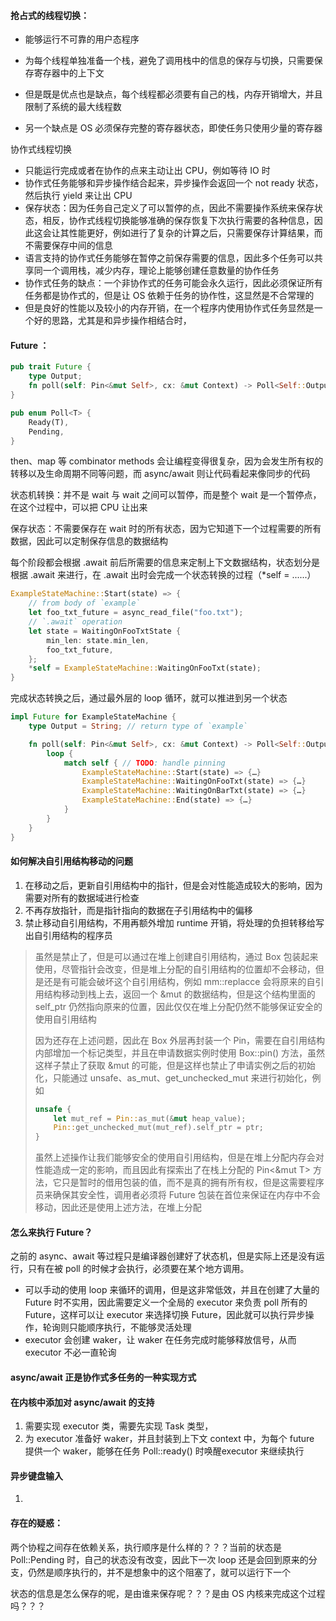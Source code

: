 #### 抢占式的线程切换：

- 能够运行不可靠的用户态程序

- 为每个线程单独准备一个栈，避免了调用栈中的信息的保存与切换，只需要保存寄存器中的上下文
- 但是既是优点也是缺点，每个线程都必须要有自己的栈，内存开销增大，并且限制了系统的最大线程数
- 另一个缺点是 OS 必须保存完整的寄存器状态，即使任务只使用少量的寄存器

协作式线程切换

- 只能运行完成或者在协作的点来主动让出 CPU，例如等待 IO 时
- 协作式任务能够和异步操作结合起来，异步操作会返回一个 not ready 状态，然后执行 yield 来让出 CPU
- 保存状态：因为任务自己定义了可以暂停的点，因此不需要操作系统来保存状态，相反，协作式线程切换能够准确的保存恢复下次执行需要的各种信息，因此这会让其性能更好，例如进行了复杂的计算之后，只需要保存计算结果，而不需要保存中间的信息
- 语言支持的协作式任务能够在暂停之前保存需要的信息，因此多个任务可以共享同一个调用栈，减少内存，理论上能够创建任意数量的协作任务
- 协作式任务的缺点：一个非协作式的任务可能会永久运行，因此必须保证所有任务都是协作式的，但是让 OS 依赖于任务的协作性，这显然是不合常理的
- 但是良好的性能以及较小的内存开销，在一个程序内使用协作式任务显然是一个好的思路，尤其是和异步操作相结合时，



#### Future ：

```rust
pub trait Future {
    type Output;
    fn poll(self: Pin<&mut Self>, cx: &mut Context) -> Poll<Self::Output>;
}

pub enum Poll<T> {
    Ready(T),
    Pending,
}
```

then、map 等 combinator methods 会让编程变得很复杂，因为会发生所有权的转移以及生命周期不同等问题，而 async/await 则让代码看起来像同步的代码

状态机转换：并不是 wait 与 wait 之间可以暂停，而是整个 wait 是一个暂停点，在这个过程中，可以把 CPU 让出来

保存状态：不需要保存在 wait 时的所有状态，因为它知道下一个过程需要的所有数据，因此可以定制保存信息的数据结构

每个阶段都会根据 .await 前后所需要的信息来定制上下文数据结构，状态划分是根据 .await 来进行，在 .await 出时会完成一个状态转换的过程（*self = ......）

```rust
ExampleStateMachine::Start(state) => {
    // from body of `example`
    let foo_txt_future = async_read_file("foo.txt");
    // `.await` operation
    let state = WaitingOnFooTxtState {
        min_len: state.min_len,
        foo_txt_future,
    };
    *self = ExampleStateMachine::WaitingOnFooTxt(state);
}
```

完成状态转换之后，通过最外层的 loop 循环，就可以推进到另一个状态

```rust
impl Future for ExampleStateMachine {
    type Output = String; // return type of `example`

    fn poll(self: Pin<&mut Self>, cx: &mut Context) -> Poll<Self::Output> {
        loop {
            match self { // TODO: handle pinning
                ExampleStateMachine::Start(state) => {…}
                ExampleStateMachine::WaitingOnFooTxt(state) => {…}
                ExampleStateMachine::WaitingOnBarTxt(state) => {…}
                ExampleStateMachine::End(state) => {…}
            }
        }
    }
}
```



#### 如何解决自引用结构移动的问题

1. 在移动之后，更新自引用结构中的指针，但是会对性能造成较大的影响，因为需要对所有的数据域进行检查
2. 不再存放指针，而是指针指向的数据在子引用结构中的偏移
3. 禁止移动自引用结构，不用再额外增加 runtime 开销，将处理的负担转移给写出自引用结构的程序员

> 虽然是禁止了，但是可以通过在堆上创建自引用结构，通过 Box 包装起来使用，尽管指针会改变，但是堆上分配的自引用结构的位置却不会移动，但是还是有可能会破坏这个自引用结构，例如 mm::replacce 会将原来的自引用结构移动到栈上去，返回一个 &mut 的数据结构，但是这个结构里面的 self_ptr 仍然指向原来的位置，因此仅仅在堆上分配仍然不能够保证安全的使用自引用结构
>
> 因为还存在上述问题，因此在 Box 外层再封装一个 Pin，需要在自引用结构内部增加一个标记类型，并且在申请数据实例时使用 Box::pin() 方法，虽然这样子禁止了获取 &mut 的可能，但是这样也禁止了申请实例之后的初始化，只能通过 unsafe、as_mut、get_unchecked_mut 来进行初始化，例如
>
> ```rust
> unsafe {
>     let mut_ref = Pin::as_mut(&mut heap_value);
>     Pin::get_unchecked_mut(mut_ref).self_ptr = ptr;
> }
> ```
>
> 虽然上述操作让我们能够安全的使用自引用结构，但是在堆上分配内存会对性能造成一定的影响，而且因此有探索出了在栈上分配的 Pin<&mut T> 方法，它只是暂时的借用包装的值，而不是真的拥有所有权，但是这需要程序员来确保其安全性，调用者必须将 Future 包装在首位来保证在内存中不会移动，因此还是使用上述方法，在堆上分配

#### 怎么来执行 Future？

之前的 async、await 等过程只是编译器创建好了状态机，但是实际上还是没有运行，只有在被 poll 的时候才会执行，必须要在某个地方调用。

- 可以手动的使用 loop 来循环的调用，但是这非常低效，并且在创建了大量的 Future 时不实用，因此需要定义一个全局的 executor 来负责 poll 所有的 Future，这样可以让 executor 来选择切换 Future，因此就可以执行异步操作，轮询则只能顺序执行，不能够灵活处理
- executor 会创建 waker，让 waker 在任务完成时能够释放信号，从而 executor 不必一直轮询



#### async/await 正是协作式多任务的一种实现方式



#### 在内核中添加对 async/await 的支持

1. 需要实现 executor 类，需要先实现 Task 类型，
2. 为 executor 准备好 waker，并且封装到上下文 context 中，为每个 future 提供一个 waker，能够在任务 Poll::ready() 时唤醒executor 来继续执行



#### 异步键盘输入

1. 

#### 存在的疑惑：

两个协程之间存在依赖关系，执行顺序是什么样的？？？当前的状态是 Poll::Pending 时，自己的状态没有改变，因此下一次 loop 还是会回到原来的分支，仍然是顺序执行的，并不是想象中的这个阻塞了，就可以运行下一个

状态的信息是怎么保存的呢，是由谁来保存呢？？？是由 OS 内核来完成这个过程吗？？？